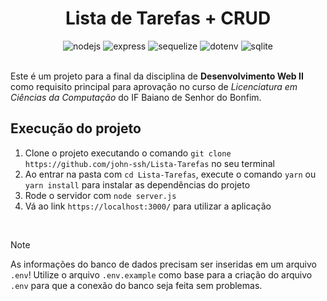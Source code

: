 <h1 align="center">Lista de Tarefas + CRUD</h1>
<div align="center">
	<img alt="nodejs" src="https://img.shields.io/badge/Node.js-393?logo=nodedotjs&logoColor=fff&style=flat">
	<img alt="express" src="https://img.shields.io/badge/Express-000?logo=express&logoColor=fff&style=flat">
	<img alt="sequelize" src="https://img.shields.io/badge/Sequelize-52B0E7?logo=sequelize&logoColor=fff&style=flat">
	<img alt="dotenv" src="https://img.shields.io/badge/.ENV-ECD53F?logo=dotenv&logoColor=000&style=flat">
	<img alt="sqlite" src="https://img.shields.io/badge/SQLite-003B57?logo=sqlite&logoColor=fff&style=flat">
	<br><br>
</div>

Este é um projeto para a final da disciplina de **Desenvolvimento Web II** como requisito principal para aprovação no curso de _Licenciatura em Ciências da Computação_ do IF Baiano de Senhor do Bonfim.

## Execução do projeto
1. Clone o projeto executando o comando `git clone https://github.com/john-ssh/Lista-Tarefas` no seu terminal
2. Ao entrar na pasta com `cd Lista-Tarefas`, execute o comando `yarn` ou `yarn install` para instalar as dependências do projeto
3. Rode o servidor com `node server.js`
4. Vá ao link `https://localhost:3000/` para utilizar a aplicação

<div><br></div>

> [!NOTE]
> As informações do banco de dados precisam ser inseridas em um arquivo `.env`! Utilize o arquivo `.env.example` como base para a criação do arquivo `.env` para que a conexão do banco seja feita sem problemas. 
